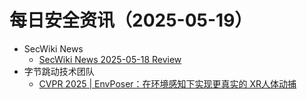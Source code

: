 # 每日安全资讯（2025-05-19）

- SecWiki News
  - [SecWiki News 2025-05-18 Review](http://www.sec-wiki.com/?2025-05-18)
- 字节跳动技术团队
  - [CVPR 2025 | EnvPoser：在环境感知下实现更真实的 XR人体动捕](https://mp.weixin.qq.com/s?__biz=MzI1MzYzMjE0MQ==&mid=2247514586&idx=1&sn=6fb2a82e76e4699e8dc406b9e977e0e2)
